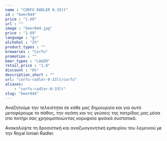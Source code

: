 ```yaml
---
name : "CORFU RADLER 0.33lt"
id : "beer044"
price : "1.69"
url : ""
image : "beer044.jpg"
price : "1.69"
language : "gr"
alchohol : "2%"
product_types : ""
breweries : "Corfu"
promotion : ""
beer_types : "LAGER"
retail_price : "1.8"
discount : "6%"
description_short : ""
url: "corfu-radler-0-33lt/corfu"
aliases: 
    - "corfu-radler-0-33lt"
slug: "beer044"
---
```


Αναζητούμε την τελειότητα σε κάθε μας δημιουργία και για αυτό μεταφέρουμε το πάθος, την αγάπη και τις γεύσεις της πατρίδας μας μέσα στο ποτήρι σας χρησιμοποιώντας κορυφαία φυσικά συστατικά.

Ανακαλύψτε τη δροσιστική και αναζωογονητική εμπειρίου του λεμονιού με την Royal Ionian Radler.